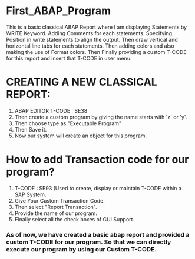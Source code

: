 # First_ABAP_Program
This is a basic classical ABAP Report where I am displaying Statements by WRITE Keyword. Adding Comments for each statements. Specifying Position in write statements to align the output.
Then draw vertical and horizontal line tabs for each statements. Then adding colors and also making the use of Format colors. Then Finally providing a custom T-CODE for this report and insert that T-CODE in user menu.

# CREATING A NEW CLASSICAL REPORT:
1. ABAP EDITOR T-CODE : SE38
2. Then create a custom program by giving the name starts with 'z' or 'y'.
3. Then choose type as "Executable Program"
4. Then Save it.
5. Now our system will create an object for this program.
   
# How to add Transaction code for our program?
1. T-CODE : SE93 (Used to create, display or maintain T-CODE within a SAP System.
2. Give Your Custom Transaction Code.
3. Then select "Report Transaction".
4. Provide the name of our program.
5. Finally select all the check boxes of GUI Support.

### As of now, we have created a basic abap report and provided a custom T-CODE for our program. So that we can directly execute our program by using our Custom T-CODE.

